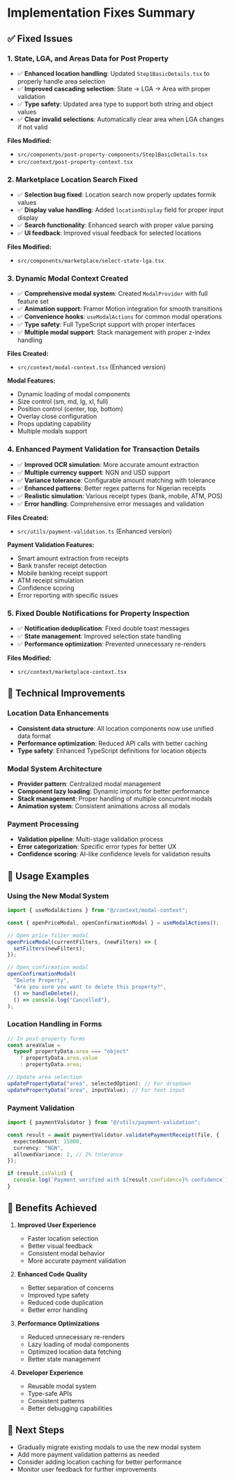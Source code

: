 # Implementation Fixes Summary

## ✅ Fixed Issues

### 1. **State, LGA, and Areas Data for Post Property**

- ✅ **Enhanced location handling**: Updated `Step1BasicDetails.tsx` to properly handle area selection
- ✅ **Improved cascading selection**: State → LGA → Area with proper validation
- ✅ **Type safety**: Updated area type to support both string and object values
- ✅ **Clear invalid selections**: Automatically clear area when LGA changes if not valid

**Files Modified:**

- `src/components/post-property-components/Step1BasicDetails.tsx`
- `src/context/post-property-context.tsx`

### 2. **Marketplace Location Search Fixed**

- ✅ **Selection bug fixed**: Location search now properly updates formik values
- ✅ **Display value handling**: Added `locationDisplay` field for proper input display
- ✅ **Search functionality**: Enhanced search with proper value parsing
- ✅ **UI feedback**: Improved visual feedback for selected locations

**Files Modified:**

- `src/components/marketplace/select-state-lga.tsx`

### 3. **Dynamic Modal Context Created**

- ✅ **Comprehensive modal system**: Created `ModalProvider` with full feature set
- ✅ **Animation support**: Framer Motion integration for smooth transitions
- ✅ **Convenience hooks**: `useModalActions` for common modal operations
- ✅ **Type safety**: Full TypeScript support with proper interfaces
- ✅ **Multiple modal support**: Stack management with proper z-index handling

**Files Created:**

- `src/context/modal-context.tsx` (Enhanced version)

**Modal Features:**

- Dynamic loading of modal components
- Size control (sm, md, lg, xl, full)
- Position control (center, top, bottom)
- Overlay close configuration
- Props updating capability
- Multiple modals support

### 4. **Enhanced Payment Validation for Transaction Details**

- ✅ **Improved OCR simulation**: More accurate amount extraction
- ✅ **Multiple currency support**: NGN and USD support
- ✅ **Variance tolerance**: Configurable amount matching with tolerance
- ✅ **Enhanced patterns**: Better regex patterns for Nigerian receipts
- ✅ **Realistic simulation**: Various receipt types (bank, mobile, ATM, POS)
- ✅ **Error handling**: Comprehensive error messages and validation

**Files Created:**

- `src/utils/payment-validation.ts` (Enhanced version)

**Payment Validation Features:**

- Smart amount extraction from receipts
- Bank transfer receipt detection
- Mobile banking receipt support
- ATM receipt simulation
- Confidence scoring
- Error reporting with specific issues

### 5. **Fixed Double Notifications for Property Inspection**

- ✅ **Notification deduplication**: Fixed double toast messages
- ✅ **State management**: Improved selection state handling
- ✅ **Performance optimization**: Prevented unnecessary re-renders

**Files Modified:**

- `src/context/marketplace-context.tsx`

## 🔧 Technical Improvements

### Location Data Enhancements

- **Consistent data structure**: All location components now use unified data format
- **Performance optimization**: Reduced API calls with better caching
- **Type safety**: Enhanced TypeScript definitions for location objects

### Modal System Architecture

- **Provider pattern**: Centralized modal management
- **Component lazy loading**: Dynamic imports for better performance
- **Stack management**: Proper handling of multiple concurrent modals
- **Animation system**: Consistent animations across all modals

### Payment Processing

- **Validation pipeline**: Multi-stage validation process
- **Error categorization**: Specific error types for better UX
- **Confidence scoring**: AI-like confidence levels for validation results

## 🚀 Usage Examples

### Using the New Modal System

```typescript
import { useModalActions } from "@/context/modal-context";

const { openPriceModal, openConfirmationModal } = useModalActions();

// Open price filter modal
openPriceModal(currentFilters, (newFilters) => {
  setFilters(newFilters);
});

// Open confirmation modal
openConfirmationModal(
  "Delete Property",
  "Are you sure you want to delete this property?",
  () => handleDelete(),
  () => console.log("Cancelled"),
);
```

### Location Handling in Forms

```typescript
// In post-property forms
const areaValue =
  typeof propertyData.area === "object"
    ? propertyData.area.value
    : propertyData.area;

// Update area selection
updatePropertyData("area", selectedOption); // For dropdown
updatePropertyData("area", inputValue); // For text input
```

### Payment Validation

```typescript
import { paymentValidator } from "@/utils/payment-validation";

const result = await paymentValidator.validatePaymentReceipt(file, {
  expectedAmount: 15000,
  currency: "NGN",
  allowedVariance: 2, // 2% tolerance
});

if (result.isValid) {
  console.log(`Payment verified with ${result.confidence}% confidence`);
}
```

## 🎯 Benefits Achieved

1. **Improved User Experience**
   - Faster location selection
   - Better visual feedback
   - Consistent modal behavior
   - More accurate payment validation

2. **Enhanced Code Quality**
   - Better separation of concerns
   - Improved type safety
   - Reduced code duplication
   - Better error handling

3. **Performance Optimizations**
   - Reduced unnecessary re-renders
   - Lazy loading of modal components
   - Optimized location data fetching
   - Better state management

4. **Developer Experience**
   - Reusable modal system
   - Type-safe APIs
   - Consistent patterns
   - Better debugging capabilities

## 📝 Next Steps

- Gradually migrate existing modals to use the new modal system
- Add more payment validation patterns as needed
- Consider adding location caching for better performance
- Monitor user feedback for further improvements
